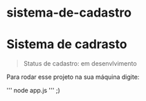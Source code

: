 # sistema-de-cadastro

# Sistema de cadrasto

> Status de cadastro: em desenvlvimento

Para rodar esse projeto na sua máquina digite:

'''
node app.js
'''
;)